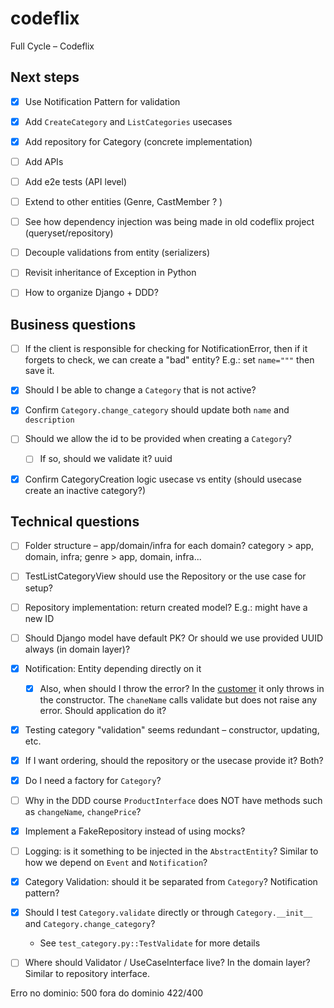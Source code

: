 # codeflix
Full Cycle – Codeflix


## Next steps

- [x] Use Notification Pattern for validation
- [x] Add `CreateCategory` and `ListCategories` usecases
- [x] Add repository for Category (concrete implementation)
- [ ] Add APIs
- [ ] Add e2e tests (API level)
- [ ] Extend to other entities (Genre, CastMember ? )
- [ ] See how dependency injection was being made in old codeflix project (queryset/repository)
- [ ] Decouple validations from entity (serializers)
- [ ] Revisit inheritance of Exception in Python
- [ ] How to organize Django + DDD?


## Business questions
- [ ] If the client is responsible for checking for NotificationError, then if it forgets to check, we can create a "bad" entity? E.g.: set `name="""` then save it.
- [x] Should I be able to change a `Category` that is not active?
- [x] Confirm `Category.change_category` should update both `name` and `description`
- [ ] Should we allow the id to be provided when creating a `Category`?
  - [ ] If so, should we validate it? uuid
- [x] Confirm CategoryCreation logic usecase vs entity (should usecase create an inactive category?)


## Technical questions
- [ ] Folder structure – app/domain/infra for each domain? category > app, domain, infra; genre > app, domain, infra...
- [ ] TestListCategoryView should use the Repository or the use case for setup?
- [ ] Repository implementation: return created model? E.g.: might have a new ID
- [ ] Should Django model have default PK? Or should we use provided UUID always (in domain layer)?
- [x] Notification: Entity depending directly on it
  - [x] Also, when should I throw the error? In the [customer](https://github.com/devfullcycle/fc-clean-architecture/blob/main/src/domain/customer/entity/customer.ts) it only throws in the constructor. The `chaneName` calls validate but does not raise any error. Should application do it?
- [x] Testing category "validation" seems redundant – constructor, updating, etc.
- [x] If I want ordering, should the repository or the usecase provide it? Both?
- [x] Do I need a factory for `Category`?
- [ ] Why in the DDD course `ProductInterface` does NOT have methods such as `changeName`, `changePrice`?
- [x] Implement a FakeRepository instead of using mocks?
- [ ] Logging: is it something to be injected in the `AbstractEntity`? Similar to how we depend on `Event` and `Notification`?
- [x] Category Validation: should it be separated from `Category`? Notification pattern?
- [x] Should I test `Category.validate` directly or through `Category.__init__` and `Category.change_category`?
  - See `test_category.py::TestValidate` for more details
- [ ] Where should Validator / UseCaseInterface live? In the domain layer? Similar to repository interface.


Erro no dominio: 500
fora do dominio 422/400

